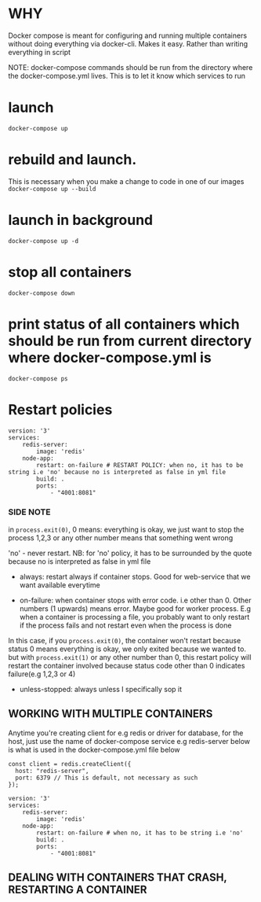 # WHY 
Docker compose is meant for configuring and running multiple containers without
doing everything via docker-cli. Makes it easy. Rather than writing everything in script

NOTE: docker-compose commands should be run from the directory where the docker-compose.yml lives.
This is to let it know which services to run
# launch 
`docker-compose up`

# rebuild and launch. 
This is necessary when you make a change to code in one of our images
`docker-compose up --build`

# launch in background
`docker-compose up -d`

# stop all containers
`docker-compose down`

# print status of all containers which should be run from current directory where docker-compose.yml is
`docker-compose ps`

# Restart policies

```
version: '3'
services: 
    redis-server:
        image: 'redis'
    node-app:
        restart: on-failure # RESTART POLICY: when no, it has to be string i.e 'no' because no is interpreted as false in yml file
        build: .
        ports: 
            - "4001:8081"
```
### SIDE NOTE
in `process.exit(0)`,
0 means: everything is okay, we just want to stop the process
1,2,3 or any other number means that something went wrong

'no' - never restart. NB: for 'no' policy, it has to be surrounded by the quote  because no is interpreted as false in yml file
- always: restart always if container stops. Good for web-service that we want available everytime

- on-failure: when container stops with error code. i.e other than 0. Other numbers (1 upwards) means error. Maybe good for worker process. E.g when a container is processing a file, you probably want to only restart if the process fails and not restart even when the
process is done

In this case, if you `process.exit(0)`, the container won't restart because status 0 means everything is okay, we only
exited because we wanted to. but with `process.exit(1)` or any other number than 0, this restart policy
will restart the container involved because status code other than 0 indicates failure(e.g 1,2,3 or 4)

- unless-stopped: always unless I specifically sop it



## WORKING WITH MULTIPLE CONTAINERS
Anytime you're creating client for e.g redis or driver for database, for the host, just use
the name of docker-compose service
e.g redis-server below is what is used in the docker-compose.yml file below
```
const client = redis.createClient({
  host: "redis-server",
  port: 6379 // This is default, not necessary as such
});
```

```
version: '3'
services: 
    redis-server:
        image: 'redis'
    node-app:
        restart: on-failure # when no, it has to be string i.e 'no'
        build: .
        ports: 
            - "4001:8081"
```


## DEALING WITH CONTAINERS THAT CRASH, RESTARTING A CONTAINER
